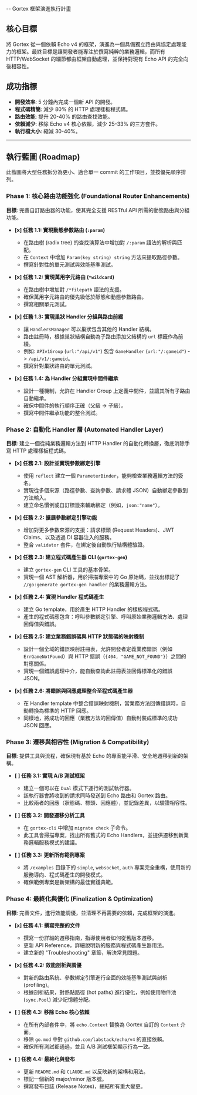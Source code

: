 -- Gortex 框架演進執行計畫

## 核心目標

將 Gortex 從一個依賴 Echo v4 的框架，演進為一個具備獨立路由與協定處理能力的框架。最終目標是讓開發者能專注於撰寫純粹的業務邏輯，而所有 HTTP/WebSocket 的細節都由框架自動處理，並保持對現有 Echo API 的完全向後相容性。

## 成功指標

- **開發效率**: 5 分鐘內完成一個新 API 的開發。
- **程式碼精簡**: 減少 80% 的 HTTP 處理樣板程式碼。
- **路由效能**: 提升 20-40% 的路由查找效能。
- **依賴減少**: 移除 Echo v4 核心依賴，減少 25-33% 的三方套件。
- **執行檔大小**: 縮減 30-40%。

---

## 執行藍圖 (Roadmap)

此藍圖將大型任務拆分為更小、適合單一 commit 的工作項目，並按優先順序排列。

### Phase 1: 核心路由功能強化 (Foundational Router Enhancements)

**目標**: 完善自訂路由器的功能，使其完全支援 RESTful API 所需的動態路由與分組功能。

- **[x] 任務 1.1: 實現動態參數路由 (`:param`)**
  - 在路由樹 (radix tree) 的查找演算法中增加對 `/:param` 語法的解析與匹配。
  - 在 `Context` 中增加 `Param(key string) string` 方法來提取路徑參數。
  - 撰寫針對性的單元測試與效能基準測試。

- **[x] 任務 1.2: 實現萬用字元路由 (`*wildcard`)**
  - 在路由樹中增加對 `/*filepath` 語法的支援。
  - 確保萬用字元路由的優先級低於靜態和動態參數路由。
  - 撰寫相關單元測試。

- **[x] 任務 1.3: 實現巢狀 Handler 分組與路由前綴**
  - 讓 `HandlersManager` 可以巢狀包含其他的 Handler 結構。
  - 路由註冊時，根據巢狀結構自動為子路由添加父結構的 `url` 標籤作為前綴。
  - 例如: `APIv1Group` (`url:"/api/v1"`) 包含 `GameHandler` (`url:"/:gameid"`) -> `/api/v1/:gameid`。
  - 撰寫針對巢狀路由的單元測試。

- **[x] 任務 1.4: 為 Handler 分組實現中間件繼承**
  - 設計一種機制，允許在 Handler Group 上定義中間件，並讓其所有子路由自動繼承。
  - 確保中間件的執行順序正確（父級 -> 子級）。
  - 撰寫中間件繼承功能的整合測試。

### Phase 2: 自動化 Handler 層 (Automated Handler Layer)

**目標**: 建立一個從純業務邏輯方法到 HTTP Handler 的自動化轉換層，徹底消除手寫 HTTP 處理樣板程式碼。

- **[x] 任務 2.1: 設計並實現參數綁定引擎**
  - 使用 `reflect` 建立一個 `ParameterBinder`，能夠檢查業務邏輯方法的簽名。
  - 實現從多個來源（路徑參數、查詢參數、請求體 JSON）自動綁定參數到方法輸入。
  - 建立命名慣例或自訂標籤來輔助綁定（例如，`json:"name"`）。

- **[x] 任務 2.2: 擴展參數綁定引擎功能**
  - 增加對更多參數來源的支援：請求標頭 (Request Headers)、JWT Claims、以及透過 DI 容器注入的服務。
  - 整合 `validator` 套件，在綁定後自動執行結構體驗證。

- **[x] 任務 2.3: 建立程式碼產生器 CLI (`gortex-gen`)**
  - 建立 `gortex-gen` CLI 工具的基本骨架。
  - 實現一個 AST 解析器，用於掃描專案中的 Go 原始碼，並找出標記了 `//go:generate gortex-gen handler` 的業務邏輯方法。

- **[x] 任務 2.4: 實現 Handler 程式碼產生**
  - 建立 Go template，用於產生 HTTP Handler 的樣板程式碼。
  - 產生的程式碼應包含：呼叫參數綁定引擎、呼叫原始業務邏輯方法、處理回傳值與錯誤。

- **[x] 任務 2.5: 建立業務錯誤碼與 HTTP 狀態碼的映射機制**
  - 設計一個全域的錯誤映射註冊表，允許開發者定義業務錯誤（例如 `ErrGameNotFound`）與 HTTP 錯誤（`{404, "GAME_NOT_FOUND"}`）之間的對應關係。
  - 實現一個錯誤處理中介，能自動查詢此註冊表並回傳標準化的錯誤 JSON。

- **[x] 任務 2.6: 將錯誤與回應處理整合至程式碼產生器**
  - 在 Handler template 中整合錯誤映射機制，當業務方法回傳錯誤時，自動轉換為標準的 HTTP 回應。
  - 同樣地，將成功的回應（業務方法的回傳值）自動封裝成標準的成功 JSON 回應。

### Phase 3: 遷移與相容性 (Migration & Compatibility)

**目標**: 提供工具與流程，確保現有基於 Echo 的專案能平滑、安全地遷移到新的架構。

- **[ ] 任務 3.1: 實現 A/B 測試框架**
  - 建立一個可以在 `Dual` 模式下運行的測試執行器。
  - 該執行器會將收到的請求同時發送到 Echo 路由和 Gortex 路由。
  - 比較兩者的回應（狀態碼、標頭、回應體），並記錄差異，以驗證相容性。

- **[ ] 任務 3.2: 開發遷移分析工具**
  - 在 `gortex-cli` 中增加 `migrate check` 子命令。
  - 此工具會掃描專案，找出所有舊式的 Echo Handlers，並提供遷移到新業務邏輯服務模式的建議。

- **[ ] 任務 3.3: 更新所有範例專案**
  - 將 `/examples` 目錄下的 `simple`, `websocket`, `auth` 專案完全重構，使用新的服務導向、程式碼產生的開發模式。
  - 確保範例專案是新架構的最佳實踐典範。

### Phase 4: 最終化與優化 (Finalization & Optimization)

**目標**: 完善文件，進行效能調優，並清理不再需要的依賴，完成框架的演進。

- **[x] 任務 4.1: 撰寫完整的文件**
  - 撰寫一份詳細的遷移指南，指導使用者如何從舊版本遷移。
  - 更新 API Reference，詳細說明新的服務與程式碼產生器用法。
  - 建立新的 "Troubleshooting" 章節，解決常見問題。

- **[x] 任務 4.2: 效能剖析與調優**
  - 對新的路由系統、參數綁定引擎進行全面的效能基準測試與剖析 (profiling)。
  - 根據剖析結果，對熱點路徑 (hot paths) 進行優化，例如使用物件池 (`sync.Pool`) 減少記憶體分配。

- **[ ] 任務 4.3: 移除 Echo 核心依賴**
  - 在所有內部套件中，將 `echo.Context` 替換為 Gortex 自訂的 `Context` 介面。
  - 移除 `go.mod` 中對 `github.com/labstack/echo/v4` 的直接依賴。
  - 確保所有測試都通過，並且 A/B 測試框架顯示行為一致。

- **[ ] 任務 4.4: 最終化與發布**
  - 更新 `README.md` 和 `CLAUDE.md` 以反映新的架構和用法。
  - 標記一個新的 major/minor 版本號。
  - 撰寫發布日誌 (Release Notes)，總結所有重大變更。
